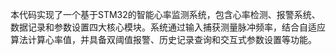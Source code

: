 本代码实现了一个基于STM32的智能心率监测系统，包含心率检测、报警系统、数据记录和参数设置四大核心模块。系统通过输入捕获测量脉冲频率，结合自适应算法计算心率值，并具备双阈值报警、历史记录查询和交互式参数设置等功能。
